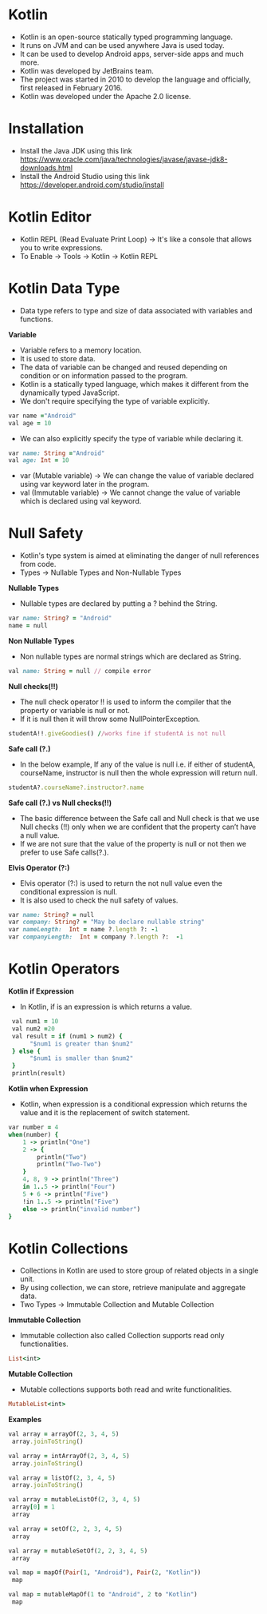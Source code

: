 # Kotlin

- Kotlin is an open-source statically typed programming language. 
- It runs on JVM and can be used anywhere Java is used today. 
- It can be used to develop Android apps, server-side apps and much more.
- Kotlin was developed by JetBrains team.
- The project was started in 2010 to develop the language and officially, first released in February 2016. 
- Kotlin was developed under the Apache 2.0 license.

# Installation

- Install the Java JDK using this link https://www.oracle.com/java/technologies/javase/javase-jdk8-downloads.html
- Install the Android Studio using this link https://developer.android.com/studio/install

# Kotlin Editor

- Kotlin REPL (Read Evaluate Print Loop) -> It's like a console that allows you to write expressions.
- To Enable -> Tools -> Kotlin -> Kotlin REPL

# Kotlin Data Type

- Data type refers to type and size of data associated with variables and functions.

__Variable__

- Variable refers to a memory location. 
- It is used to store data. 
- The data of variable can be changed and reused depending on condition or on information passed to the program.
- Kotlin is a statically typed language, which makes it different from the dynamically typed JavaScript.
- We don't require specifying the type of variable explicitly.
```ruby
var name ="Android"  
val age = 10  
```
- We can also explicitly specify the type of variable while declaring it.
```ruby
var name: String ="Android"  
val age: Int = 10
```
- var (Mutable variable) -> We can change the value of variable declared using var keyword later in the program.
- val (Immutable variable) -> We cannot change the value of variable which is declared using val keyword.

# Null Safety

- Kotlin's type system is aimed at eliminating the danger of null references from code.
- Types -> Nullable Types and Non-Nullable Types

__Nullable Types__

- Nullable types are declared by putting a ? behind the String.

```ruby
var name: String? = "Android"  
name = null
```

__Non Nullable Types__

- Non nullable types are normal strings which are declared as String.

```ruby
val name: String = null // compile error  
```

__Null checks(!!)__

- The null check operator !! is used to inform the compiler that the property or variable is null or not. 
- If it is null then it will throw some NullPointerException.

```ruby
studentA!!.giveGoodies() //works fine if studentA is not null
```

__Safe call (?.)__

- In the below example, If any of the value is null i.e. if either of studentA, courseName, instructor is null then the whole expression will return null.

```ruby
studentA?.courseName?.instructor?.name 
```

__Safe call (?.) vs Null checks(!!)__

- The basic difference between the Safe call and Null check is that we use Null checks (!!) only when we are confident that the property can’t have a null value. 
- If we are not sure that the value of the property is null or not then we prefer to use Safe calls(?.).

__Elvis Operator (?:)__

- Elvis operator (?:) is used to return the not null value even the conditional expression is null. 
- It is also used to check the null safety of values.

```ruby
var name: String? = null  
var company: String? = "May be declare nullable string"  
var nameLength:  Int = name ?.length ?: -1  
var companyLength:  Int = company ?.length ?:  -1  
```

# Kotlin Operators

__Kotlin if Expression__

- In Kotlin, if is an expression is which returns a value.

```ruby
 val num1 = 10  
 val num2 =20  
 val result = if (num1 > num2) {  
      "$num1 is greater than $num2"  
 } else {  
      "$num1 is smaller than $num2"  
 }  
 println(result)  
```

__Kotlin when Expression__

- Kotlin, when expression is a conditional expression which returns the value and it is the replacement of switch statement.

```ruby
var number = 4
when(number) {
    1 -> println("One")
    2 -> {
        println("Two")
        println("Two-Two")
    }
    4, 8, 9 -> println("Three")
    in 1..5 -> println("Four")
    5 + 6 -> println("Five")
    !in 1..5 -> println("Five")
    else -> println("invalid number")
} 
```

# Kotlin Collections

- Collections in Kotlin are used to store group of related objects in a single unit. 
- By using collection, we can store, retrieve manipulate and aggregate data.
- Two Types -> Immutable Collection and Mutable Collection

__Immutable Collection__

- Immutable collection also called Collection supports read only functionalities.

```ruby
List<int>
```

__Mutable Collection__

- Mutable collections supports both read and write functionalities. 

```ruby
MutableList<int>
```

__Examples__

```ruby
val array = arrayOf(2, 3, 4, 5)
 array.joinToString()
```

```ruby
val array = intArrayOf(2, 3, 4, 5)
 array.joinToString()
```

```ruby
val array = listOf(2, 3, 4, 5)
 array.joinToString()
```

```ruby
val array = mutableListOf(2, 3, 4, 5)
 array[0] = 1
 array
```

```ruby
val array = setOf(2, 2, 3, 4, 5)
 array
```

```ruby
val array = mutableSetOf(2, 2, 3, 4, 5)
 array
```

```ruby
val map = mapOf(Pair(1, "Android"), Pair(2, "Kotlin"))
 map
```

```ruby
val map = mutableMapOf(1 to "Android", 2 to "Kotlin")
 map
```
